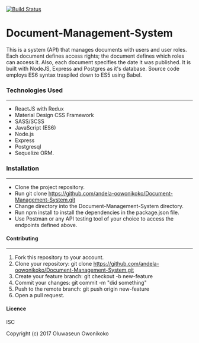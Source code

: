 [![Build Status](https://travis-ci.org/andela-oowonikoko/Document-Management-System.svg?branch=development)](https://travis-ci.org/andela-oowonikoko/Document-Management-System)

# Document-Management-System

This is a system (API) that manages documents with users and user roles. Each document defines access rights; the document defines which roles can access it. Also, each document specifies the date it was published. It is built with NodeJS, Express and Postgres as it's database.
Source code employs ES6 syntax traspiled down to ES5 using Babel.


### Technologies Used
---

- ReactJS with Redux
- Material Design CSS Framework
- SASS/SCSS
- JavaScript (ES6)
- Node.js
- Express
- Postgresql
- Sequelize ORM.


### Installation
---

- Clone the project repository.
- Run git clone https://github.com/andela-oowonikoko/Document-Management-System.git
- Change directory into the Document-Management-System directory.
- Run npm install to install the dependencies in the package.json file.
- Use Postman or any API testing tool of your choice to access the endpoints defined above.


#### Contributing
---

1. Fork this repository to your account.
2. Clone your repository: git clone https://github.com/andela-oowonikoko/Document-Management-System.git
3. Create your feature branch: git checkout -b new-feature
4. Commit your changes: git commit -m "did something"
5. Push to the remote branch: git push origin new-feature
6. Open a pull request.

#### Licence
ISC

Copyright (c) 2017 Oluwaseun Owonikoko